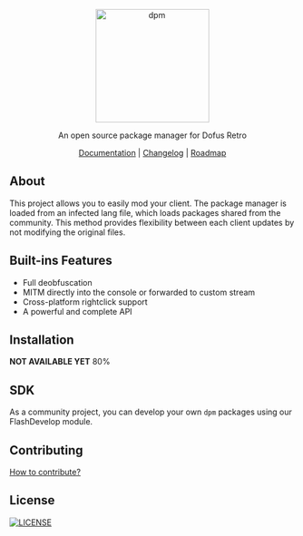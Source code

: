 <p align="center">
  <img
    alt="dpm"
    src="https://raw.githubusercontent.com/dofera/dpm/master/dpm.png"
    width="200"
  />
</p>
<p align="center">An open source package manager for Dofus Retro</p>
<p align="center">
  <a href="https://docs.dofera.com">Documentation</a> |
  <a href="https://github.com/dofera/dpm/releases">Changelog</a> |
  <a href="https://github.com/dofera/dpm/blob/master/ROADMAP.md">Roadmap</a>
</p>

About
-----
This project allows you to easily mod your client. The package manager is loaded from an infected lang file, which loads packages shared from the community. This method provides flexibility between each client updates by not modifying the original files.

Built-ins Features
-----
- Full deobfuscation
- MITM directly into the console or forwarded to custom stream
- Cross-platform rightclick support
- A powerful and complete API

Installation
-----

**NOT AVAILABLE YET** 80%

SDK
-----
As a community project, you can develop your own `dpm` packages using our FlashDevelop module.

Contributing
-----
[How to contribute?](https://github.com/Dofera/dpm/blob/master/CONTRIBUTING.md)

License
-----
[![LICENSE](https://img.shields.io/badge/LICENSE-GPL-bd0000?style=for-the-badge)](https://github.com/dofera/dpm/blob/master/LICENSE)
